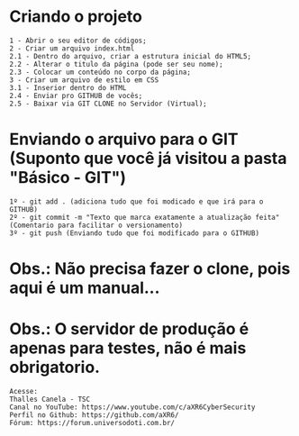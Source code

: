 # Criando o projeto
```
1 - Abrir o seu editor de códigos;
2 - Criar um arquivo index.html
2.1 - Dentro do arquivo, criar a estrutura inicial do HTML5;
2.2 - Alterar o titulo da página (pode ser seu nome);
2.3 - Colocar um conteúdo no corpo da página;
3 - Criar um arquivo de estilo em CSS
3.1 - Inserior dentro do HTML
2.4 - Enviar pro GITHUB de vocês;
2.5 - Baixar via GIT CLONE no Servidor (Virtual);
```

# Enviando o arquivo para o GIT (Suponto que você já visitou a pasta "Básico - GIT")
```
1º - git add . (adiciona tudo que foi modicado e que irá para o GITHUB)
2º - git commit -m "Texto que marca exatamente a atualização feita" (Comentario para facilitar o versionamento)
3º - git push (Enviando tudo que foi modificado para o GITHUB)
```

# Obs.: Não precisa fazer o clone, pois aqui é um manual...
# Obs.: O servidor de produção é apenas para testes, não é mais obrigatorio.





```
Acesse:
Thalles Canela - TSC
Canal no YouTube: https://www.youtube.com/c/aXR6CyberSecurity
Perfil no Github: https://github.com/aXR6/
Fórum: https://forum.universodoti.com.br/
```